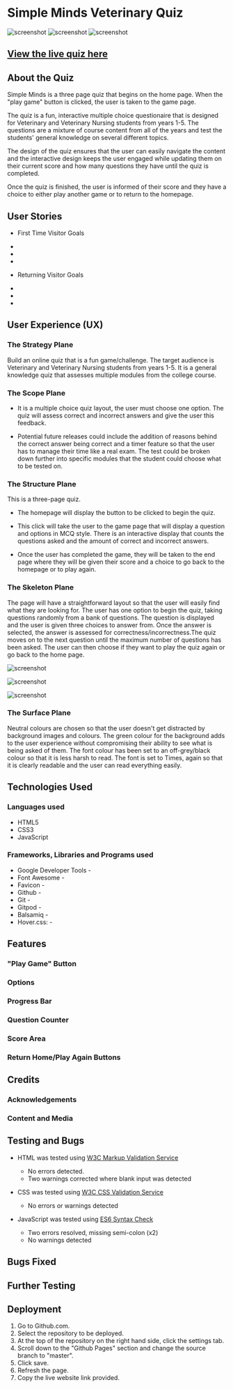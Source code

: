 # Simple Minds Veterinary Quiz
![screenshot](assets/images/homepage-responsive.png)
![screenshot](assets/images/game-responsive.png)
![screenshot](assets/images/end-responsive.png)

## [View the live quiz here](https://marinamarshall.github.io/p2-js-quiz/)

## About the Quiz

Simple Minds is a three page quiz that begins on the home page. When the "play game" button is clicked, the user is taken to the game page. 

The quiz is a fun, interactive multiple choice questionaire that is designed for Veterinary and Veterinary Nursing students from years 1-5. The questions are a mixture of course content from all of the years and test the students' general knowledge on several different topics.

The design of the quiz ensures that the user can easily navigate the content and the interactive design keeps the user engaged while updating them on their current score and how many questions they have until the quiz is completed.

Once the quiz is finished, the user is informed of their score and they have a choice to either play another game or to return to the homepage.

## User Stories
* First Time Visitor Goals
 *   
 * 
 * 

* Returning Visitor Goals
 * 
 * 
 * 

## User Experience (UX)

### The Strategy Plane

Build an online quiz that is a fun game/challenge. The target audience is Veterinary and Veterinary Nursing students from years 1-5. It is a general knowledge quiz that assesses multiple modules from the college course.

### The Scope Plane

- It is a multiple choice quiz layout, the user must choose one option. The quiz will assess correct and incorrect answers and give the user this feedback.

- Potential future releases could include the addition of reasons behind the correct answer being correct and a timer feature so that the user has to manage their time like a real exam. The test could be broken down further into specific modules that the student could choose what to be tested on.

### The Structure Plane

This is a three-page quiz. 

- The homepage will display the button to be clicked to begin the quiz.

- This click will take the user to the game page that will display a question and options in MCQ style. There is an interactive display that counts the questions asked and the amount of correct and incorrect answers.
- Once the user has completed the game, they will be taken to the end page where they will be given their score and a choice to go back to the homepage or to play again.

### The Skeleton Plane

The page will have a straightforward layout so that the user will easily find what they are looking for. The user has one option to begin the quiz, taking questions randomly from a bank of questions. The question is displayed and the user is given three choices to answer from. Once the answer is selected, the answer is assessed for correctness/incorrectness.The quiz moves on to the next question until the maximum number of questions has been asked. The user can then choose if they want to play the quiz again or go back to the home page.


![screenshot](assets/images/homepage.png)

![screenshot](assets/images/game.png)

![screenshot](assets/images/end.png)



### The Surface Plane

Neutral colours are chosen so that the user doesn't get distracted by background images and colours. The green colour for the background adds to the user experience without compromising their ability to see what is being asked of them. The font colour has been set to an off-grey/black colour so that it is less harsh to read. The font is set to Times, again so that it is clearly readable and the user can read everything easily.

## Technologies Used

### Languages used
- HTML5
- CSS3
- JavaScript

### Frameworks, Libraries and Programs used
- Google Developer Tools -
- Font Awesome -
- Favicon - 
- Github -
- Git -
- Gitpod -
- Balsamiq -
- Hover.css: -

## Features

### "Play Game" Button
### Options
### Progress Bar
### Question Counter
### Score Area
### Return Home/Play Again Buttons

## Credits
### Acknowledgements
### Content and Media

## Testing and Bugs
 * HTML was tested using [W3C Markup Validation Service](https://validator.w3.org/)

   * No errors detected.
   * Two warnings corrected where blank input was detected 

 * CSS was tested using [W3C CSS Validation Service](https://jigsaw.w3.org/css-validator/)

   * No errors or warnings detected

 * JavaScript was tested using [ES6 Syntax Check](https://www.piliapp.com/syntax-check/es6/)

   * Two errors resolved, missing semi-colon (x2)
   * No warnings detected


 ## Bugs Fixed
 ## Further Testing

## Deployment

1. Go to Github.com.
2. Select the repository to be deployed.
3. At the top of the repository on the right hand side, click the settings tab.
4. Scroll down to the "Github Pages" section and change the source branch to "master".
5. Click save.
6. Refresh the page.
7. Copy the live website link provided.
